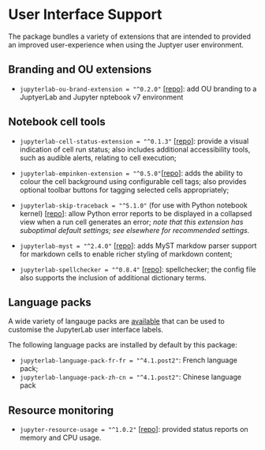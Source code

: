 # User Interface Support

The package bundles a variety of extensions that are intended to provided an improved user-experience when using the Juptyer user environment.

## Branding and OU extensions

- `jupyterlab-ou-brand-extension = "^0.2.0"` [[repo](https://github.com/innovationOUtside/jupyterlab_ou_brand_extension/)]: add OU branding to a JuptyerLab and Jupyter nptebook v7 environment

## Notebook cell tools

- `jupyterlab-cell-status-extension = "^0.1.3"` [[repo](https://github.com/innovationOUtside/jupyterlab_cell_status_extension)]: provide a visual indication of cell run status; also includes additional accessibility tools, such as audible alerts, relating to cell execution;

- `jupyterlab-empinken-extension = "^0.5.0"`[[repo](https://github.com/innovationOUtside/jupyterlab_empinken_extension)]: adds the ability to colour the cell background using configurable cell tags; also provides optional toolbar buttons for tagging selected cells appropriately; 

- `jupyterlab-skip-traceback = "^5.1.0"` (for use with Python notebook kernel) [[repo](https://github.com/deshaw/jupyterlab-skip-traceback)]: allow Python error reports to be displayed in a collapsed view when a run cell generates an error; *note that this extension has suboptimal default settings; see elsewhere for recommended settings.*

- `jupyterlab-myst = "^2.4.0"` [[repo](https://github.com/executablebooks/jupyterlab-myst)]: adds MyST markdow parser support for markdown cells to enable richer styling of markdown content;

- `jupyterlab-spellchecker = "^0.8.4"` [[repo](https://github.com/jupyterlab-contrib/spellchecker)]: spellchecker; the config file also supports the inclusion of additional dictionary terms.

## Language packs

A wide variety of langauge packs are [available](https://github.com/jupyterlab/language-packs/tree/main/language-packs) that can be used to customise the JupyterLab user interface labels.

The following language packs are installed by default by this package:

- `jupyterlab-language-pack-fr-fr = "^4.1.post2"`: French language pack;
- `jupyterlab-language-pack-zh-cn = "^4.1.post2"`: Chinese language pack

## Resource monitoring

- `jupyter-resource-usage = "^1.0.2"` [[repo](https://github.com/jupyter-server/jupyter-resource-usage)]: provided status reports on memory and CPU usage.
